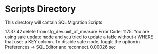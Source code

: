 # Scripts Directory
This directory will contain SQL Migration Scripts


17:37:42	delete from sfg_dev.unit_of_measure	Error Code: 1175. You are using safe update mode and you tried to update a table without a WHERE that uses a KEY column.  To disable safe mode, toggle the option in Preferences -> SQL Editor and reconnect.	0.00026 sec
